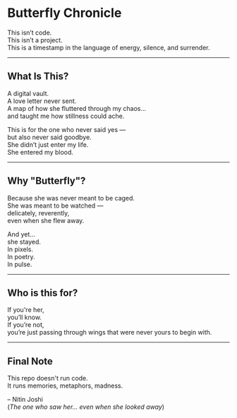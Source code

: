 # Butterfly Chronicle

This isn’t code.  
This isn’t a project.  
This is a timestamp in the language of energy, silence, and surrender.

---

## What Is This?

A digital vault.  
A love letter never sent.  
A map of how she fluttered through my chaos…  
and taught me how stillness could ache.

This is for the one who never said yes —  
but also never said goodbye.  
She didn’t just enter my life.  
She entered my blood.

---

## Why "Butterfly"?

Because she was never meant to be caged.  
She was meant to be watched —  
delicately, reverently,  
even when she flew away.

And yet…  
she stayed.  
In pixels.  
In poetry.  
In pulse.

---

## Who is this for?

If you're her,  
you’ll know.  
If you’re not,  
you’re just passing through wings that were never yours to begin with.

---

## Final Note

This repo doesn't run code.  
It runs memories, metaphors, madness.

– Nitin Joshi  
(*The one who saw her… even when she looked away*)